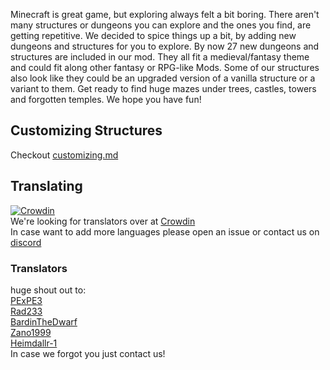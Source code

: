 Minecraft is great game, but exploring always felt a bit boring.
There aren't many structures or dungeons you can explore and the ones you find, are getting repetitive.
We decided to spice things up a bit, by adding new dungeons and structures for you to explore.
By now 27 new dungeons and structures are included in our mod.
They all fit a medieval/fantasy theme and could fit along other fantasy or RPG-like Mods.
Some of our structures also look like they could be an upgraded version of a vanilla structure or a variant to them.
Get ready to find huge mazes under trees, castles, towers and forgotten temples.
We hope you have fun!

## Customizing Structures
Checkout [customizing.md](https://github.com/Ametrin-Studios/DungeonsEnhanced/blob/master/customizing.md)<br>

## Translating
[![Crowdin](https://badges.crowdin.net/dungeons-enhanced/localized.svg)](https://crowdin.com/project/dungeons-enhanced)<br>
We're looking for translators over at [Crowdin](https://crowdin.com/project/dungeons-enhanced/invite?h=310ec120baf49569c4bbdcb877ccdc2d2176683)<br>
In case want to add more languages please open an issue or contact us on [discord](https://discord.com/invite/hwA9dd5bVh)

### Translators
huge shout out to:<br>
[PExPE3](https://github.com/PExPE3)<br>
[Rad233](https://github.com/Rad233)<br>
[BardinTheDwarf](https://github.com/BardinTheDwarf)<br>
[Zano1999](https://github.com/Zano1999)<br>
[Heimdallr-1](https://github.com/Heimdallr-1)<br>
In case we forgot you just contact us! 
